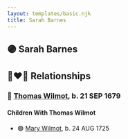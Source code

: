 ```yaml
---
layout: templates/basic.njk
title: Sarah Barnes
---
```

## 🟣 Sarah Barnes


## 👩‍❤️‍👨 Relationships

### 🔵 [Thomas Wilmot](/people/3/36930663), b. 21 SEP 1679

#### Children With Thomas Wilmot
* 🟣 [Mary Wilmot](/people/6/63055620), b. 24 AUG 1725